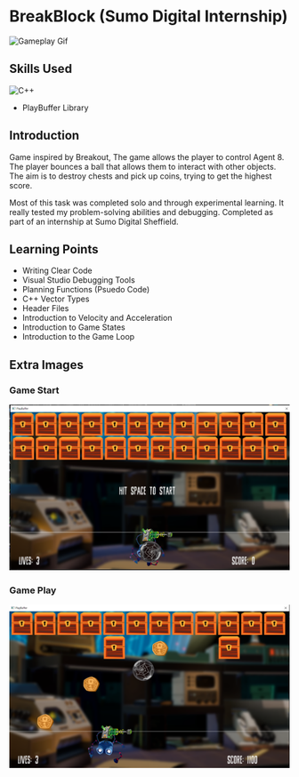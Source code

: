 # BreakBlock (Sumo Digital Internship)
![Gameplay Gif](ReadMeImages/BallBounceGif.gif)


## Skills Used
![C++](https://img.shields.io/badge/c++-%2300599C.svg?style=for-the-badge&logo=c%2B%2B&logoColor=white)
- PlayBuffer Library
  
## Introduction
Game inspired by Breakout, The game allows the player to control Agent 8. The player bounces a ball that allows them to interact with other objects. 
The aim is to destroy chests and pick up coins, trying to get the highest score.

Most of this task was completed solo and through experimental learning. It really tested my problem-solving abilities and debugging. Completed as part of an internship at Sumo Digital Sheffield.
## Learning Points
- Writing Clear Code
- Visual Studio Debugging Tools
- Planning Functions (Psuedo Code)
- C++ Vector Types
- Header Files
- Introduction to Velocity and Acceleration
- Introduction to Game States
- Introduction to the Game Loop

## Extra Images

### Game Start
![Game Start Image](https://github.com/GamesProgrammingPortfolio/BreakBlock-Sumo-Digital-Internship/blob/master/ReadMeImages/gameStart.png?raw=true "Game Start Image")
### Game Play
![Game Play Image](https://github.com/GamesProgrammingPortfolio/BreakBlock-Sumo-Digital-Internship/blob/master/ReadMeImages/gamePlay.png?raw=true "Game Play Image")

